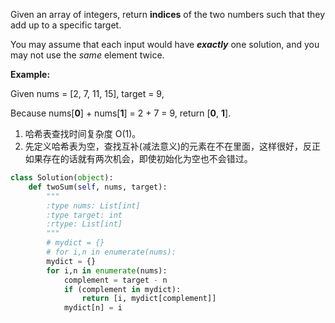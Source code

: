 Given an array of integers, return **indices** of the two numbers such that they add up to a specific target.

You may assume that each input would have ***exactly*** one solution, and you may not use the *same* element twice.

**Example:**

Given nums = \[2, 7, 11, 15\], target = 9,

Because nums\[**0**\] + nums\[**1**\] = 2 + 7 = 9,
return \[**0**, **1**\].

1. 哈希表查找时间复杂度 O(1)。
2. 先定义哈希表为空，查找互补(减法意义)的元素在不在里面，这样很好，反正如果存在的话就有两次机会，即使初始化为空也不会错过。

```python
class Solution(object):
    def twoSum(self, nums, target):
        """
        :type nums: List[int]
        :type target: int
        :rtype: List[int]
        """
        # mydict = {}
        # for i,n in enumerate(nums):
        mydict = {}
        for i,n in enumerate(nums):
            complement = target - n
            if (complement in mydict):
                return [i, mydict[complement]]
            mydict[n] = i
```


